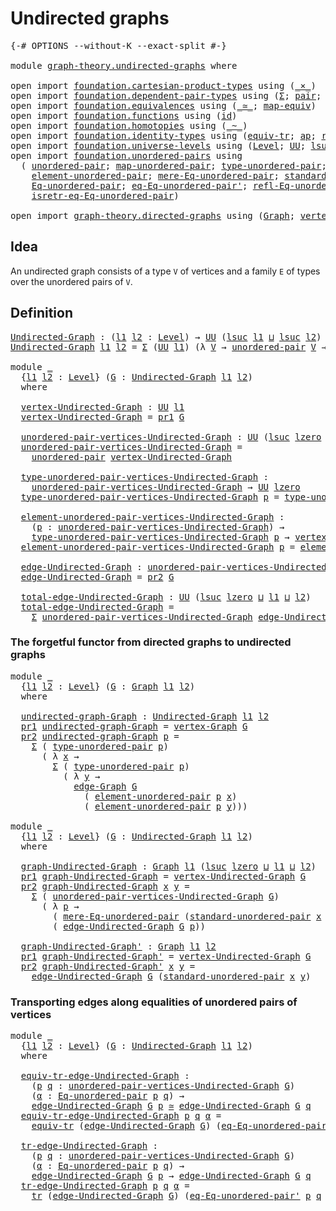 # Undirected graphs

<pre class="Agda"><a id="30" class="Symbol">{-#</a> <a id="34" class="Keyword">OPTIONS</a> <a id="42" class="Pragma">--without-K</a> <a id="54" class="Pragma">--exact-split</a> <a id="68" class="Symbol">#-}</a>

<a id="73" class="Keyword">module</a> <a id="80" href="graph-theory.undirected-graphs.html" class="Module">graph-theory.undirected-graphs</a> <a id="111" class="Keyword">where</a>

<a id="118" class="Keyword">open</a> <a id="123" class="Keyword">import</a> <a id="130" href="foundation.cartesian-product-types.html" class="Module">foundation.cartesian-product-types</a> <a id="165" class="Keyword">using</a> <a id="171" class="Symbol">(</a><a id="172" href="foundation-core.cartesian-product-types.html#590" class="Function Operator">_×_</a><a id="175" class="Symbol">)</a>
<a id="177" class="Keyword">open</a> <a id="182" class="Keyword">import</a> <a id="189" href="foundation.dependent-pair-types.html" class="Module">foundation.dependent-pair-types</a> <a id="221" class="Keyword">using</a> <a id="227" class="Symbol">(</a><a id="228" href="foundation-core.dependent-pair-types.html#515" class="Record">Σ</a><a id="229" class="Symbol">;</a> <a id="231" href="foundation-core.dependent-pair-types.html#588" class="InductiveConstructor">pair</a><a id="235" class="Symbol">;</a> <a id="237" href="foundation-core.dependent-pair-types.html#605" class="Field">pr1</a><a id="240" class="Symbol">;</a> <a id="242" href="foundation-core.dependent-pair-types.html#617" class="Field">pr2</a><a id="245" class="Symbol">)</a>
<a id="247" class="Keyword">open</a> <a id="252" class="Keyword">import</a> <a id="259" href="foundation.equivalences.html" class="Module">foundation.equivalences</a> <a id="283" class="Keyword">using</a> <a id="289" class="Symbol">(</a><a id="290" href="foundation-core.equivalences.html#1621" class="Function Operator">_≃_</a><a id="293" class="Symbol">;</a> <a id="295" href="foundation-core.equivalences.html#1821" class="Function">map-equiv</a><a id="304" class="Symbol">)</a>
<a id="306" class="Keyword">open</a> <a id="311" class="Keyword">import</a> <a id="318" href="foundation.functions.html" class="Module">foundation.functions</a> <a id="339" class="Keyword">using</a> <a id="345" class="Symbol">(</a><a id="346" href="foundation-core.functions.html#322" class="Function">id</a><a id="348" class="Symbol">)</a>
<a id="350" class="Keyword">open</a> <a id="355" class="Keyword">import</a> <a id="362" href="foundation.homotopies.html" class="Module">foundation.homotopies</a> <a id="384" class="Keyword">using</a> <a id="390" class="Symbol">(</a><a id="391" href="foundation-core.homotopies.html#1249" class="Function Operator">_~_</a><a id="394" class="Symbol">)</a>
<a id="396" class="Keyword">open</a> <a id="401" class="Keyword">import</a> <a id="408" href="foundation.identity-types.html" class="Module">foundation.identity-types</a> <a id="434" class="Keyword">using</a> <a id="440" class="Symbol">(</a><a id="441" href="foundation.identity-types.html#3838" class="Function">equiv-tr</a><a id="449" class="Symbol">;</a> <a id="451" href="foundation-core.identity-types.html#4003" class="Function">ap</a><a id="453" class="Symbol">;</a> <a id="455" href="foundation-core.identity-types.html#1820" class="InductiveConstructor">refl</a><a id="459" class="Symbol">;</a> <a id="461" href="foundation-core.identity-types.html#5702" class="Function">tr</a><a id="463" class="Symbol">)</a>
<a id="465" class="Keyword">open</a> <a id="470" class="Keyword">import</a> <a id="477" href="foundation.universe-levels.html" class="Module">foundation.universe-levels</a> <a id="504" class="Keyword">using</a> <a id="510" class="Symbol">(</a><a id="511" href="Agda.Primitive.html#597" class="Postulate">Level</a><a id="516" class="Symbol">;</a> <a id="518" href="foundation-core.universe-levels.html#235" class="Primitive">UU</a><a id="520" class="Symbol">;</a> <a id="522" href="Agda.Primitive.html#780" class="Primitive">lsuc</a><a id="526" class="Symbol">;</a> <a id="528" href="Agda.Primitive.html#810" class="Primitive Operator">_⊔_</a><a id="531" class="Symbol">;</a> <a id="533" href="Agda.Primitive.html#764" class="Primitive">lzero</a><a id="538" class="Symbol">)</a>
<a id="540" class="Keyword">open</a> <a id="545" class="Keyword">import</a> <a id="552" href="foundation.unordered-pairs.html" class="Module">foundation.unordered-pairs</a> <a id="579" class="Keyword">using</a>
  <a id="587" class="Symbol">(</a> <a id="589" href="foundation.unordered-pairs.html#2488" class="Function">unordered-pair</a><a id="603" class="Symbol">;</a> <a id="605" href="foundation.unordered-pairs.html#9121" class="Function">map-unordered-pair</a><a id="623" class="Symbol">;</a> <a id="625" href="foundation.unordered-pairs.html#2863" class="Function">type-unordered-pair</a><a id="644" class="Symbol">;</a>
    <a id="650" href="foundation.unordered-pairs.html#3589" class="Function">element-unordered-pair</a><a id="672" class="Symbol">;</a> <a id="674" href="foundation.unordered-pairs.html#8111" class="Function">mere-Eq-unordered-pair</a><a id="696" class="Symbol">;</a> <a id="698" href="foundation.unordered-pairs.html#5112" class="Function">standard-unordered-pair</a><a id="721" class="Symbol">;</a>
    <a id="727" href="foundation.unordered-pairs.html#5396" class="Function">Eq-unordered-pair</a><a id="744" class="Symbol">;</a> <a id="746" href="foundation.unordered-pairs.html#6800" class="Function">eq-Eq-unordered-pair&#39;</a><a id="767" class="Symbol">;</a> <a id="769" href="foundation.unordered-pairs.html#5618" class="Function">refl-Eq-unordered-pair</a><a id="791" class="Symbol">;</a>
    <a id="797" href="foundation.unordered-pairs.html#7238" class="Function">isretr-eq-Eq-unordered-pair</a><a id="824" class="Symbol">)</a>

<a id="827" class="Keyword">open</a> <a id="832" class="Keyword">import</a> <a id="839" href="graph-theory.directed-graphs.html" class="Module">graph-theory.directed-graphs</a> <a id="868" class="Keyword">using</a> <a id="874" class="Symbol">(</a><a id="875" href="graph-theory.directed-graphs.html#483" class="Function">Graph</a><a id="880" class="Symbol">;</a> <a id="882" href="graph-theory.directed-graphs.html#635" class="Function">vertex-Graph</a><a id="894" class="Symbol">;</a> <a id="896" href="graph-theory.directed-graphs.html#682" class="Function">edge-Graph</a><a id="906" class="Symbol">)</a>
</pre>
## Idea

An undirected graph consists of a type `V` of vertices and a family `E` of types over the unordered pairs of `V`.

## Definition

<pre class="Agda"><a id="Undirected-Graph"></a><a id="1060" href="graph-theory.undirected-graphs.html#1060" class="Function">Undirected-Graph</a> <a id="1077" class="Symbol">:</a> <a id="1079" class="Symbol">(</a><a id="1080" href="graph-theory.undirected-graphs.html#1080" class="Bound">l1</a> <a id="1083" href="graph-theory.undirected-graphs.html#1083" class="Bound">l2</a> <a id="1086" class="Symbol">:</a> <a id="1088" href="Agda.Primitive.html#597" class="Postulate">Level</a><a id="1093" class="Symbol">)</a> <a id="1095" class="Symbol">→</a> <a id="1097" href="foundation-core.universe-levels.html#235" class="Primitive">UU</a> <a id="1100" class="Symbol">(</a><a id="1101" href="Agda.Primitive.html#780" class="Primitive">lsuc</a> <a id="1106" href="graph-theory.undirected-graphs.html#1080" class="Bound">l1</a> <a id="1109" href="Agda.Primitive.html#810" class="Primitive Operator">⊔</a> <a id="1111" href="Agda.Primitive.html#780" class="Primitive">lsuc</a> <a id="1116" href="graph-theory.undirected-graphs.html#1083" class="Bound">l2</a><a id="1118" class="Symbol">)</a>
<a id="1120" href="graph-theory.undirected-graphs.html#1060" class="Function">Undirected-Graph</a> <a id="1137" href="graph-theory.undirected-graphs.html#1137" class="Bound">l1</a> <a id="1140" href="graph-theory.undirected-graphs.html#1140" class="Bound">l2</a> <a id="1143" class="Symbol">=</a> <a id="1145" href="foundation-core.dependent-pair-types.html#515" class="Record">Σ</a> <a id="1147" class="Symbol">(</a><a id="1148" href="foundation-core.universe-levels.html#235" class="Primitive">UU</a> <a id="1151" href="graph-theory.undirected-graphs.html#1137" class="Bound">l1</a><a id="1153" class="Symbol">)</a> <a id="1155" class="Symbol">(λ</a> <a id="1158" href="graph-theory.undirected-graphs.html#1158" class="Bound">V</a> <a id="1160" class="Symbol">→</a> <a id="1162" href="foundation.unordered-pairs.html#2488" class="Function">unordered-pair</a> <a id="1177" href="graph-theory.undirected-graphs.html#1158" class="Bound">V</a> <a id="1179" class="Symbol">→</a> <a id="1181" href="foundation-core.universe-levels.html#235" class="Primitive">UU</a> <a id="1184" href="graph-theory.undirected-graphs.html#1140" class="Bound">l2</a><a id="1186" class="Symbol">)</a>

<a id="1189" class="Keyword">module</a> <a id="1196" href="graph-theory.undirected-graphs.html#1196" class="Module">_</a>
  <a id="1200" class="Symbol">{</a><a id="1201" href="graph-theory.undirected-graphs.html#1201" class="Bound">l1</a> <a id="1204" href="graph-theory.undirected-graphs.html#1204" class="Bound">l2</a> <a id="1207" class="Symbol">:</a> <a id="1209" href="Agda.Primitive.html#597" class="Postulate">Level</a><a id="1214" class="Symbol">}</a> <a id="1216" class="Symbol">(</a><a id="1217" href="graph-theory.undirected-graphs.html#1217" class="Bound">G</a> <a id="1219" class="Symbol">:</a> <a id="1221" href="graph-theory.undirected-graphs.html#1060" class="Function">Undirected-Graph</a> <a id="1238" href="graph-theory.undirected-graphs.html#1201" class="Bound">l1</a> <a id="1241" href="graph-theory.undirected-graphs.html#1204" class="Bound">l2</a><a id="1243" class="Symbol">)</a>
  <a id="1247" class="Keyword">where</a>

  <a id="1256" href="graph-theory.undirected-graphs.html#1256" class="Function">vertex-Undirected-Graph</a> <a id="1280" class="Symbol">:</a> <a id="1282" href="foundation-core.universe-levels.html#235" class="Primitive">UU</a> <a id="1285" href="graph-theory.undirected-graphs.html#1201" class="Bound">l1</a>
  <a id="1290" href="graph-theory.undirected-graphs.html#1256" class="Function">vertex-Undirected-Graph</a> <a id="1314" class="Symbol">=</a> <a id="1316" href="foundation-core.dependent-pair-types.html#605" class="Field">pr1</a> <a id="1320" href="graph-theory.undirected-graphs.html#1217" class="Bound">G</a>

  <a id="1325" href="graph-theory.undirected-graphs.html#1325" class="Function">unordered-pair-vertices-Undirected-Graph</a> <a id="1366" class="Symbol">:</a> <a id="1368" href="foundation-core.universe-levels.html#235" class="Primitive">UU</a> <a id="1371" class="Symbol">(</a><a id="1372" href="Agda.Primitive.html#780" class="Primitive">lsuc</a> <a id="1377" href="Agda.Primitive.html#764" class="Primitive">lzero</a> <a id="1383" href="Agda.Primitive.html#810" class="Primitive Operator">⊔</a> <a id="1385" href="graph-theory.undirected-graphs.html#1201" class="Bound">l1</a><a id="1387" class="Symbol">)</a>
  <a id="1391" href="graph-theory.undirected-graphs.html#1325" class="Function">unordered-pair-vertices-Undirected-Graph</a> <a id="1432" class="Symbol">=</a>
    <a id="1438" href="foundation.unordered-pairs.html#2488" class="Function">unordered-pair</a> <a id="1453" href="graph-theory.undirected-graphs.html#1256" class="Function">vertex-Undirected-Graph</a>

  <a id="1480" href="graph-theory.undirected-graphs.html#1480" class="Function">type-unordered-pair-vertices-Undirected-Graph</a> <a id="1526" class="Symbol">:</a>
    <a id="1532" href="graph-theory.undirected-graphs.html#1325" class="Function">unordered-pair-vertices-Undirected-Graph</a> <a id="1573" class="Symbol">→</a> <a id="1575" href="foundation-core.universe-levels.html#235" class="Primitive">UU</a> <a id="1578" href="Agda.Primitive.html#764" class="Primitive">lzero</a>
  <a id="1586" href="graph-theory.undirected-graphs.html#1480" class="Function">type-unordered-pair-vertices-Undirected-Graph</a> <a id="1632" href="graph-theory.undirected-graphs.html#1632" class="Bound">p</a> <a id="1634" class="Symbol">=</a> <a id="1636" href="foundation.unordered-pairs.html#2863" class="Function">type-unordered-pair</a> <a id="1656" href="graph-theory.undirected-graphs.html#1632" class="Bound">p</a>

  <a id="1661" href="graph-theory.undirected-graphs.html#1661" class="Function">element-unordered-pair-vertices-Undirected-Graph</a> <a id="1710" class="Symbol">:</a>
    <a id="1716" class="Symbol">(</a><a id="1717" href="graph-theory.undirected-graphs.html#1717" class="Bound">p</a> <a id="1719" class="Symbol">:</a> <a id="1721" href="graph-theory.undirected-graphs.html#1325" class="Function">unordered-pair-vertices-Undirected-Graph</a><a id="1761" class="Symbol">)</a> <a id="1763" class="Symbol">→</a>
    <a id="1769" href="graph-theory.undirected-graphs.html#1480" class="Function">type-unordered-pair-vertices-Undirected-Graph</a> <a id="1815" href="graph-theory.undirected-graphs.html#1717" class="Bound">p</a> <a id="1817" class="Symbol">→</a> <a id="1819" href="graph-theory.undirected-graphs.html#1256" class="Function">vertex-Undirected-Graph</a>
  <a id="1845" href="graph-theory.undirected-graphs.html#1661" class="Function">element-unordered-pair-vertices-Undirected-Graph</a> <a id="1894" href="graph-theory.undirected-graphs.html#1894" class="Bound">p</a> <a id="1896" class="Symbol">=</a> <a id="1898" href="foundation.unordered-pairs.html#3589" class="Function">element-unordered-pair</a> <a id="1921" href="graph-theory.undirected-graphs.html#1894" class="Bound">p</a>

  <a id="1926" href="graph-theory.undirected-graphs.html#1926" class="Function">edge-Undirected-Graph</a> <a id="1948" class="Symbol">:</a> <a id="1950" href="graph-theory.undirected-graphs.html#1325" class="Function">unordered-pair-vertices-Undirected-Graph</a> <a id="1991" class="Symbol">→</a> <a id="1993" href="foundation-core.universe-levels.html#235" class="Primitive">UU</a> <a id="1996" href="graph-theory.undirected-graphs.html#1204" class="Bound">l2</a>
  <a id="2001" href="graph-theory.undirected-graphs.html#1926" class="Function">edge-Undirected-Graph</a> <a id="2023" class="Symbol">=</a> <a id="2025" href="foundation-core.dependent-pair-types.html#617" class="Field">pr2</a> <a id="2029" href="graph-theory.undirected-graphs.html#1217" class="Bound">G</a>

  <a id="2034" href="graph-theory.undirected-graphs.html#2034" class="Function">total-edge-Undirected-Graph</a> <a id="2062" class="Symbol">:</a> <a id="2064" href="foundation-core.universe-levels.html#235" class="Primitive">UU</a> <a id="2067" class="Symbol">(</a><a id="2068" href="Agda.Primitive.html#780" class="Primitive">lsuc</a> <a id="2073" href="Agda.Primitive.html#764" class="Primitive">lzero</a> <a id="2079" href="Agda.Primitive.html#810" class="Primitive Operator">⊔</a> <a id="2081" href="graph-theory.undirected-graphs.html#1201" class="Bound">l1</a> <a id="2084" href="Agda.Primitive.html#810" class="Primitive Operator">⊔</a> <a id="2086" href="graph-theory.undirected-graphs.html#1204" class="Bound">l2</a><a id="2088" class="Symbol">)</a>
  <a id="2092" href="graph-theory.undirected-graphs.html#2034" class="Function">total-edge-Undirected-Graph</a> <a id="2120" class="Symbol">=</a>
    <a id="2126" href="foundation-core.dependent-pair-types.html#515" class="Record">Σ</a> <a id="2128" href="graph-theory.undirected-graphs.html#1325" class="Function">unordered-pair-vertices-Undirected-Graph</a> <a id="2169" href="graph-theory.undirected-graphs.html#1926" class="Function">edge-Undirected-Graph</a>
</pre>
### The forgetful functor from directed graphs to undirected graphs

<pre class="Agda"><a id="2273" class="Keyword">module</a> <a id="2280" href="graph-theory.undirected-graphs.html#2280" class="Module">_</a>
  <a id="2284" class="Symbol">{</a><a id="2285" href="graph-theory.undirected-graphs.html#2285" class="Bound">l1</a> <a id="2288" href="graph-theory.undirected-graphs.html#2288" class="Bound">l2</a> <a id="2291" class="Symbol">:</a> <a id="2293" href="Agda.Primitive.html#597" class="Postulate">Level</a><a id="2298" class="Symbol">}</a> <a id="2300" class="Symbol">(</a><a id="2301" href="graph-theory.undirected-graphs.html#2301" class="Bound">G</a> <a id="2303" class="Symbol">:</a> <a id="2305" href="graph-theory.directed-graphs.html#483" class="Function">Graph</a> <a id="2311" href="graph-theory.undirected-graphs.html#2285" class="Bound">l1</a> <a id="2314" href="graph-theory.undirected-graphs.html#2288" class="Bound">l2</a><a id="2316" class="Symbol">)</a>
  <a id="2320" class="Keyword">where</a>

  <a id="2329" href="graph-theory.undirected-graphs.html#2329" class="Function">undirected-graph-Graph</a> <a id="2352" class="Symbol">:</a> <a id="2354" href="graph-theory.undirected-graphs.html#1060" class="Function">Undirected-Graph</a> <a id="2371" href="graph-theory.undirected-graphs.html#2285" class="Bound">l1</a> <a id="2374" href="graph-theory.undirected-graphs.html#2288" class="Bound">l2</a>
  <a id="2379" href="foundation-core.dependent-pair-types.html#605" class="Field">pr1</a> <a id="2383" href="graph-theory.undirected-graphs.html#2329" class="Function">undirected-graph-Graph</a> <a id="2406" class="Symbol">=</a> <a id="2408" href="graph-theory.directed-graphs.html#635" class="Function">vertex-Graph</a> <a id="2421" href="graph-theory.undirected-graphs.html#2301" class="Bound">G</a>
  <a id="2425" href="foundation-core.dependent-pair-types.html#617" class="Field">pr2</a> <a id="2429" href="graph-theory.undirected-graphs.html#2329" class="Function">undirected-graph-Graph</a> <a id="2452" href="graph-theory.undirected-graphs.html#2452" class="Bound">p</a> <a id="2454" class="Symbol">=</a>
    <a id="2460" href="foundation-core.dependent-pair-types.html#515" class="Record">Σ</a> <a id="2462" class="Symbol">(</a> <a id="2464" href="foundation.unordered-pairs.html#2863" class="Function">type-unordered-pair</a> <a id="2484" href="graph-theory.undirected-graphs.html#2452" class="Bound">p</a><a id="2485" class="Symbol">)</a>
      <a id="2493" class="Symbol">(</a> <a id="2495" class="Symbol">λ</a> <a id="2497" href="graph-theory.undirected-graphs.html#2497" class="Bound">x</a> <a id="2499" class="Symbol">→</a>
        <a id="2509" href="foundation-core.dependent-pair-types.html#515" class="Record">Σ</a> <a id="2511" class="Symbol">(</a> <a id="2513" href="foundation.unordered-pairs.html#2863" class="Function">type-unordered-pair</a> <a id="2533" href="graph-theory.undirected-graphs.html#2452" class="Bound">p</a><a id="2534" class="Symbol">)</a>
          <a id="2546" class="Symbol">(</a> <a id="2548" class="Symbol">λ</a> <a id="2550" href="graph-theory.undirected-graphs.html#2550" class="Bound">y</a> <a id="2552" class="Symbol">→</a>
            <a id="2566" href="graph-theory.directed-graphs.html#682" class="Function">edge-Graph</a> <a id="2577" href="graph-theory.undirected-graphs.html#2301" class="Bound">G</a>
              <a id="2593" class="Symbol">(</a> <a id="2595" href="foundation.unordered-pairs.html#3589" class="Function">element-unordered-pair</a> <a id="2618" href="graph-theory.undirected-graphs.html#2452" class="Bound">p</a> <a id="2620" href="graph-theory.undirected-graphs.html#2497" class="Bound">x</a><a id="2621" class="Symbol">)</a>
              <a id="2637" class="Symbol">(</a> <a id="2639" href="foundation.unordered-pairs.html#3589" class="Function">element-unordered-pair</a> <a id="2662" href="graph-theory.undirected-graphs.html#2452" class="Bound">p</a> <a id="2664" href="graph-theory.undirected-graphs.html#2550" class="Bound">y</a><a id="2665" class="Symbol">)))</a>

<a id="2670" class="Keyword">module</a> <a id="2677" href="graph-theory.undirected-graphs.html#2677" class="Module">_</a>
  <a id="2681" class="Symbol">{</a><a id="2682" href="graph-theory.undirected-graphs.html#2682" class="Bound">l1</a> <a id="2685" href="graph-theory.undirected-graphs.html#2685" class="Bound">l2</a> <a id="2688" class="Symbol">:</a> <a id="2690" href="Agda.Primitive.html#597" class="Postulate">Level</a><a id="2695" class="Symbol">}</a> <a id="2697" class="Symbol">(</a><a id="2698" href="graph-theory.undirected-graphs.html#2698" class="Bound">G</a> <a id="2700" class="Symbol">:</a> <a id="2702" href="graph-theory.undirected-graphs.html#1060" class="Function">Undirected-Graph</a> <a id="2719" href="graph-theory.undirected-graphs.html#2682" class="Bound">l1</a> <a id="2722" href="graph-theory.undirected-graphs.html#2685" class="Bound">l2</a><a id="2724" class="Symbol">)</a>
  <a id="2728" class="Keyword">where</a>

  <a id="2737" href="graph-theory.undirected-graphs.html#2737" class="Function">graph-Undirected-Graph</a> <a id="2760" class="Symbol">:</a> <a id="2762" href="graph-theory.directed-graphs.html#483" class="Function">Graph</a> <a id="2768" href="graph-theory.undirected-graphs.html#2682" class="Bound">l1</a> <a id="2771" class="Symbol">(</a><a id="2772" href="Agda.Primitive.html#780" class="Primitive">lsuc</a> <a id="2777" href="Agda.Primitive.html#764" class="Primitive">lzero</a> <a id="2783" href="Agda.Primitive.html#810" class="Primitive Operator">⊔</a> <a id="2785" href="graph-theory.undirected-graphs.html#2682" class="Bound">l1</a> <a id="2788" href="Agda.Primitive.html#810" class="Primitive Operator">⊔</a> <a id="2790" href="graph-theory.undirected-graphs.html#2685" class="Bound">l2</a><a id="2792" class="Symbol">)</a>
  <a id="2796" href="foundation-core.dependent-pair-types.html#605" class="Field">pr1</a> <a id="2800" href="graph-theory.undirected-graphs.html#2737" class="Function">graph-Undirected-Graph</a> <a id="2823" class="Symbol">=</a> <a id="2825" href="graph-theory.undirected-graphs.html#1256" class="Function">vertex-Undirected-Graph</a> <a id="2849" href="graph-theory.undirected-graphs.html#2698" class="Bound">G</a>
  <a id="2853" href="foundation-core.dependent-pair-types.html#617" class="Field">pr2</a> <a id="2857" href="graph-theory.undirected-graphs.html#2737" class="Function">graph-Undirected-Graph</a> <a id="2880" href="graph-theory.undirected-graphs.html#2880" class="Bound">x</a> <a id="2882" href="graph-theory.undirected-graphs.html#2882" class="Bound">y</a> <a id="2884" class="Symbol">=</a>
    <a id="2890" href="foundation-core.dependent-pair-types.html#515" class="Record">Σ</a> <a id="2892" class="Symbol">(</a> <a id="2894" href="graph-theory.undirected-graphs.html#1325" class="Function">unordered-pair-vertices-Undirected-Graph</a> <a id="2935" href="graph-theory.undirected-graphs.html#2698" class="Bound">G</a><a id="2936" class="Symbol">)</a>
      <a id="2944" class="Symbol">(</a> <a id="2946" class="Symbol">λ</a> <a id="2948" href="graph-theory.undirected-graphs.html#2948" class="Bound">p</a> <a id="2950" class="Symbol">→</a>
        <a id="2960" class="Symbol">(</a> <a id="2962" href="foundation.unordered-pairs.html#8111" class="Function">mere-Eq-unordered-pair</a> <a id="2985" class="Symbol">(</a><a id="2986" href="foundation.unordered-pairs.html#5112" class="Function">standard-unordered-pair</a> <a id="3010" href="graph-theory.undirected-graphs.html#2880" class="Bound">x</a> <a id="3012" href="graph-theory.undirected-graphs.html#2882" class="Bound">y</a><a id="3013" class="Symbol">)</a> <a id="3015" href="graph-theory.undirected-graphs.html#2948" class="Bound">p</a><a id="3016" class="Symbol">)</a> <a id="3018" href="foundation-core.cartesian-product-types.html#590" class="Function Operator">×</a>
        <a id="3028" class="Symbol">(</a> <a id="3030" href="graph-theory.undirected-graphs.html#1926" class="Function">edge-Undirected-Graph</a> <a id="3052" href="graph-theory.undirected-graphs.html#2698" class="Bound">G</a> <a id="3054" href="graph-theory.undirected-graphs.html#2948" class="Bound">p</a><a id="3055" class="Symbol">))</a>

  <a id="3061" href="graph-theory.undirected-graphs.html#3061" class="Function">graph-Undirected-Graph&#39;</a> <a id="3085" class="Symbol">:</a> <a id="3087" href="graph-theory.directed-graphs.html#483" class="Function">Graph</a> <a id="3093" href="graph-theory.undirected-graphs.html#2682" class="Bound">l1</a> <a id="3096" href="graph-theory.undirected-graphs.html#2685" class="Bound">l2</a>
  <a id="3101" href="foundation-core.dependent-pair-types.html#605" class="Field">pr1</a> <a id="3105" href="graph-theory.undirected-graphs.html#3061" class="Function">graph-Undirected-Graph&#39;</a> <a id="3129" class="Symbol">=</a> <a id="3131" href="graph-theory.undirected-graphs.html#1256" class="Function">vertex-Undirected-Graph</a> <a id="3155" href="graph-theory.undirected-graphs.html#2698" class="Bound">G</a>
  <a id="3159" href="foundation-core.dependent-pair-types.html#617" class="Field">pr2</a> <a id="3163" href="graph-theory.undirected-graphs.html#3061" class="Function">graph-Undirected-Graph&#39;</a> <a id="3187" href="graph-theory.undirected-graphs.html#3187" class="Bound">x</a> <a id="3189" href="graph-theory.undirected-graphs.html#3189" class="Bound">y</a> <a id="3191" class="Symbol">=</a>
    <a id="3197" href="graph-theory.undirected-graphs.html#1926" class="Function">edge-Undirected-Graph</a> <a id="3219" href="graph-theory.undirected-graphs.html#2698" class="Bound">G</a> <a id="3221" class="Symbol">(</a><a id="3222" href="foundation.unordered-pairs.html#5112" class="Function">standard-unordered-pair</a> <a id="3246" href="graph-theory.undirected-graphs.html#3187" class="Bound">x</a> <a id="3248" href="graph-theory.undirected-graphs.html#3189" class="Bound">y</a><a id="3249" class="Symbol">)</a>
</pre>
### Transporting edges along equalities of unordered pairs of vertices

<pre class="Agda"><a id="3336" class="Keyword">module</a> <a id="3343" href="graph-theory.undirected-graphs.html#3343" class="Module">_</a>
  <a id="3347" class="Symbol">{</a><a id="3348" href="graph-theory.undirected-graphs.html#3348" class="Bound">l1</a> <a id="3351" href="graph-theory.undirected-graphs.html#3351" class="Bound">l2</a> <a id="3354" class="Symbol">:</a> <a id="3356" href="Agda.Primitive.html#597" class="Postulate">Level</a><a id="3361" class="Symbol">}</a> <a id="3363" class="Symbol">(</a><a id="3364" href="graph-theory.undirected-graphs.html#3364" class="Bound">G</a> <a id="3366" class="Symbol">:</a> <a id="3368" href="graph-theory.undirected-graphs.html#1060" class="Function">Undirected-Graph</a> <a id="3385" href="graph-theory.undirected-graphs.html#3348" class="Bound">l1</a> <a id="3388" href="graph-theory.undirected-graphs.html#3351" class="Bound">l2</a><a id="3390" class="Symbol">)</a>
  <a id="3394" class="Keyword">where</a>
  
  <a id="3405" href="graph-theory.undirected-graphs.html#3405" class="Function">equiv-tr-edge-Undirected-Graph</a> <a id="3436" class="Symbol">:</a>
    <a id="3442" class="Symbol">(</a><a id="3443" href="graph-theory.undirected-graphs.html#3443" class="Bound">p</a> <a id="3445" href="graph-theory.undirected-graphs.html#3445" class="Bound">q</a> <a id="3447" class="Symbol">:</a> <a id="3449" href="graph-theory.undirected-graphs.html#1325" class="Function">unordered-pair-vertices-Undirected-Graph</a> <a id="3490" href="graph-theory.undirected-graphs.html#3364" class="Bound">G</a><a id="3491" class="Symbol">)</a>
    <a id="3497" class="Symbol">(</a><a id="3498" href="graph-theory.undirected-graphs.html#3498" class="Bound">α</a> <a id="3500" class="Symbol">:</a> <a id="3502" href="foundation.unordered-pairs.html#5396" class="Function">Eq-unordered-pair</a> <a id="3520" href="graph-theory.undirected-graphs.html#3443" class="Bound">p</a> <a id="3522" href="graph-theory.undirected-graphs.html#3445" class="Bound">q</a><a id="3523" class="Symbol">)</a> <a id="3525" class="Symbol">→</a>
    <a id="3531" href="graph-theory.undirected-graphs.html#1926" class="Function">edge-Undirected-Graph</a> <a id="3553" href="graph-theory.undirected-graphs.html#3364" class="Bound">G</a> <a id="3555" href="graph-theory.undirected-graphs.html#3443" class="Bound">p</a> <a id="3557" href="foundation-core.equivalences.html#1621" class="Function Operator">≃</a> <a id="3559" href="graph-theory.undirected-graphs.html#1926" class="Function">edge-Undirected-Graph</a> <a id="3581" href="graph-theory.undirected-graphs.html#3364" class="Bound">G</a> <a id="3583" href="graph-theory.undirected-graphs.html#3445" class="Bound">q</a>
  <a id="3587" href="graph-theory.undirected-graphs.html#3405" class="Function">equiv-tr-edge-Undirected-Graph</a> <a id="3618" href="graph-theory.undirected-graphs.html#3618" class="Bound">p</a> <a id="3620" href="graph-theory.undirected-graphs.html#3620" class="Bound">q</a> <a id="3622" href="graph-theory.undirected-graphs.html#3622" class="Bound">α</a> <a id="3624" class="Symbol">=</a>
    <a id="3630" href="foundation.identity-types.html#3838" class="Function">equiv-tr</a> <a id="3639" class="Symbol">(</a><a id="3640" href="graph-theory.undirected-graphs.html#1926" class="Function">edge-Undirected-Graph</a> <a id="3662" href="graph-theory.undirected-graphs.html#3364" class="Bound">G</a><a id="3663" class="Symbol">)</a> <a id="3665" class="Symbol">(</a><a id="3666" href="foundation.unordered-pairs.html#6800" class="Function">eq-Eq-unordered-pair&#39;</a> <a id="3688" href="graph-theory.undirected-graphs.html#3618" class="Bound">p</a> <a id="3690" href="graph-theory.undirected-graphs.html#3620" class="Bound">q</a> <a id="3692" href="graph-theory.undirected-graphs.html#3622" class="Bound">α</a><a id="3693" class="Symbol">)</a>

  <a id="3698" href="graph-theory.undirected-graphs.html#3698" class="Function">tr-edge-Undirected-Graph</a> <a id="3723" class="Symbol">:</a>
    <a id="3729" class="Symbol">(</a><a id="3730" href="graph-theory.undirected-graphs.html#3730" class="Bound">p</a> <a id="3732" href="graph-theory.undirected-graphs.html#3732" class="Bound">q</a> <a id="3734" class="Symbol">:</a> <a id="3736" href="graph-theory.undirected-graphs.html#1325" class="Function">unordered-pair-vertices-Undirected-Graph</a> <a id="3777" href="graph-theory.undirected-graphs.html#3364" class="Bound">G</a><a id="3778" class="Symbol">)</a>
    <a id="3784" class="Symbol">(</a><a id="3785" href="graph-theory.undirected-graphs.html#3785" class="Bound">α</a> <a id="3787" class="Symbol">:</a> <a id="3789" href="foundation.unordered-pairs.html#5396" class="Function">Eq-unordered-pair</a> <a id="3807" href="graph-theory.undirected-graphs.html#3730" class="Bound">p</a> <a id="3809" href="graph-theory.undirected-graphs.html#3732" class="Bound">q</a><a id="3810" class="Symbol">)</a> <a id="3812" class="Symbol">→</a>
    <a id="3818" href="graph-theory.undirected-graphs.html#1926" class="Function">edge-Undirected-Graph</a> <a id="3840" href="graph-theory.undirected-graphs.html#3364" class="Bound">G</a> <a id="3842" href="graph-theory.undirected-graphs.html#3730" class="Bound">p</a> <a id="3844" class="Symbol">→</a> <a id="3846" href="graph-theory.undirected-graphs.html#1926" class="Function">edge-Undirected-Graph</a> <a id="3868" href="graph-theory.undirected-graphs.html#3364" class="Bound">G</a> <a id="3870" href="graph-theory.undirected-graphs.html#3732" class="Bound">q</a>
  <a id="3874" href="graph-theory.undirected-graphs.html#3698" class="Function">tr-edge-Undirected-Graph</a> <a id="3899" href="graph-theory.undirected-graphs.html#3899" class="Bound">p</a> <a id="3901" href="graph-theory.undirected-graphs.html#3901" class="Bound">q</a> <a id="3903" href="graph-theory.undirected-graphs.html#3903" class="Bound">α</a> <a id="3905" class="Symbol">=</a>
    <a id="3911" href="foundation-core.identity-types.html#5702" class="Function">tr</a> <a id="3914" class="Symbol">(</a><a id="3915" href="graph-theory.undirected-graphs.html#1926" class="Function">edge-Undirected-Graph</a> <a id="3937" href="graph-theory.undirected-graphs.html#3364" class="Bound">G</a><a id="3938" class="Symbol">)</a> <a id="3940" class="Symbol">(</a><a id="3941" href="foundation.unordered-pairs.html#6800" class="Function">eq-Eq-unordered-pair&#39;</a> <a id="3963" href="graph-theory.undirected-graphs.html#3899" class="Bound">p</a> <a id="3965" href="graph-theory.undirected-graphs.html#3901" class="Bound">q</a> <a id="3967" href="graph-theory.undirected-graphs.html#3903" class="Bound">α</a><a id="3968" class="Symbol">)</a>
</pre>